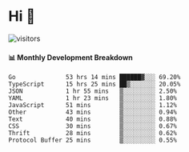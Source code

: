 # Hi 👋
 
![visitors](https://visitor-badge.glitch.me/badge?page_id=sorcererxw.sorcererx)

#### 📊 Monthly Development Breakdown

<!--START_SECTION:waka-->
```text
Go              53 hrs 14 mins ██████▓░░░ 69.20%
TypeScript      15 hrs 25 mins ██▒░░░░░░░ 20.05%
JSON            1 hr 55 mins   ▒░░░░░░░░░ 2.50%
YAML            1 hr 23 mins   ▒░░░░░░░░░ 1.80%
JavaScript      51 mins        ▒░░░░░░░░░ 1.12%
Other           43 mins        ▒░░░░░░░░░ 0.94%
Text            40 mins        ▒░░░░░░░░░ 0.88%
CSS             30 mins        ▒░░░░░░░░░ 0.67%
Thrift          28 mins        ▒░░░░░░░░░ 0.62%
Protocol Buffer 25 mins        ▒░░░░░░░░░ 0.55%
```
<!--END_SECTION:waka-->
